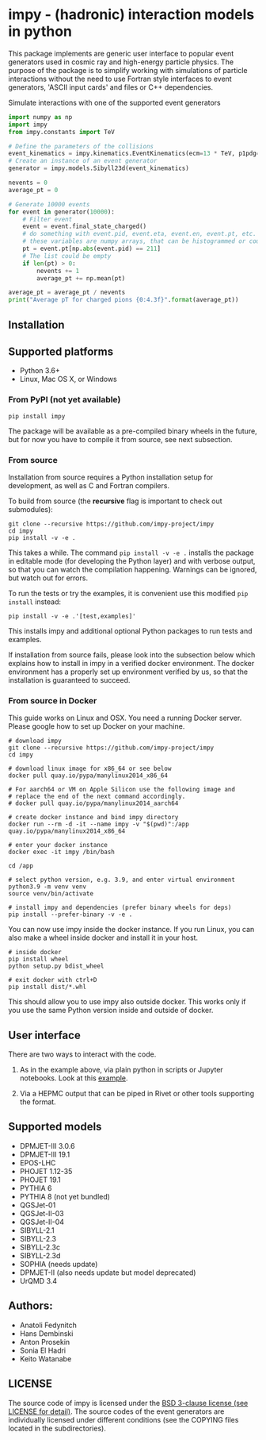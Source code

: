 # impy - (hadronic) interaction models in python

This package implements are generic user interface to popular event generators used in cosmic ray and high-energy particle physics. The purpose of the package is to simplify working with simulations of particle interactions without the need to use Fortran style interfaces to event generators, 'ASCII input cards' and files or C++ dependencies.  

Simulate interactions with one of the supported event generators 

```python
import numpy as np
import impy
from impy.constants import TeV

# Define the parameters of the collisions
event_kinematics = impy.kinematics.EventKinematics(ecm=13 * TeV, p1pdg=2212, p2pdg=2212)
# Create an instance of an event generator
generator = impy.models.Sibyll23d(event_kinematics)

nevents = 0
average_pt = 0

# Generate 10000 events
for event in generator(10000):
    # Filter event
    event = event.final_state_charged()
    # do something with event.pid, event.eta, event.en, event.pt, etc.
    # these variables are numpy arrays, that can be histogrammed or counted like
    pt = event.pt[np.abs(event.pid) == 211]
    # The list could be empty
    if len(pt) > 0:
        nevents += 1
        average_pt += np.mean(pt)

average_pt = average_pt / nevents
print("Average pT for charged pions {0:4.3f}".format(average_pt))
```

## Installation

## Supported platforms

- Python 3.6+
- Linux, Mac OS X, or Windows

### From PyPI (not yet available)

    pip install impy

The package will be available as a pre-compiled binary wheels in the future, but for now you have to compile it from source, see next subsection.

### From source

Installation from source requires a Python installation setup for development, as well as C and Fortran compilers.

To build from source (the **recursive** flag is important to check out submodules):

    git clone --recursive https://github.com/impy-project/impy
    cd impy
    pip install -v -e .

This takes a while. The command `pip install -v -e .` installs the package in editable mode (for developing the Python layer) and with verbose output, so that you can watch the compilation happening. Warnings can be ignored, but watch out for errors.

To run the tests or try the examples, it is convenient use this modified `pip install` instead:

    pip install -v -e .'[test,examples]'

This installs impy and additional optional Python packages to run tests and examples.

If installation from source fails, please look into the subsection below which explains how to install in impy in a verified docker environment. The docker environment has a properly set up environment verified by us, so that the installation is guaranteed to succeed.

### From source in Docker

This guide works on Linux and OSX. You need a running Docker server. Please google how to set up Docker on your machine.

    # download impy
    git clone --recursive https://github.com/impy-project/impy
    cd impy

    # download linux image for x86_64 or see below
    docker pull quay.io/pypa/manylinux2014_x86_64
 
    # For aarch64 or VM on Apple Silicon use the following image and
    # replace the end of the next command accordingly.
    # docker pull quay.io/pypa/manylinux2014_aarch64
    
    # create docker instance and bind impy directory
    docker run --rm -d -it --name impy -v "$(pwd)":/app quay.io/pypa/manylinux2014_x86_64

    # enter your docker instance
    docker exec -it impy /bin/bash

    cd /app

    # select python version, e.g. 3.9, and enter virtual environment
    python3.9 -m venv venv
    source venv/bin/activate

    # install impy and dependencies (prefer binary wheels for deps)
    pip install --prefer-binary -v -e .

You can now use impy inside the docker instance. If you run Linux, you can also make a wheel inside
docker and install it in your host.

    # inside docker
    pip install wheel
    python setup.py bdist_wheel

    # exit docker with ctrl+D
    pip install dist/*.whl

This should allow you to use impy also outside docker. This works only if you use the same Python version inside and outside of docker.

## User interface

There are two ways to interact with the code.

1. As in the example above, via plain python in scripts or Jupyter notebooks. Look at this [example](examples/compare_models.ipynb).

2. Via a HEPMC output that can be piped in Rivet or other tools supporting the format.

## Supported models

- DPMJET-III 3.0.6
- DPMJET-III 19.1
- EPOS-LHC
- PHOJET 1.12-35
- PHOJET 19.1
- PYTHIA 6
- PYTHIA 8 (not yet bundled)
- QGSJet-01
- QGSJet-II-03
- QGSJet-II-04
- SIBYLL-2.1
- SIBYLL-2.3
- SIBYLL-2.3c
- SIBYLL-2.3d
- SOPHIA (needs update)
- DPMJET-II (also needs update but model deprecated)
- UrQMD 3.4


## Authors:

- Anatoli Fedynitch
- Hans Dembinski
- Anton Prosekin
- Sonia El Hadri
- Keito Watanabe

## LICENSE

The source code of impy is licensed under the [BSD 3-clause license (see LICENSE for detail)](LICENSE). The source codes of the event generators are individually licensed under different conditions (see the COPYING files located in the subdirectories). 
